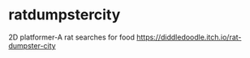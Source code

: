 # ratdumpstercity
2D platformer-A rat searches for food
https://diddledoodle.itch.io/rat-dumpster-city
